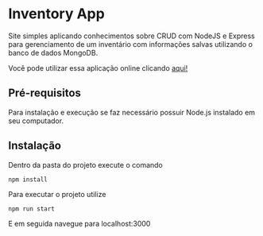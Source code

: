 # Inventory App

Site simples aplicando conhecimentos sobre CRUD com NodeJS e Express
para gerenciamento de um inventário com informações salvas utilizando
o banco de dados MongoDB.

Você pode utilizar essa aplicação online clicando [aqui!](https://inventory-app-production-e016.up.railway.app)

## Pré-requisitos

Para instalação e execução se faz necessário possuir Node.js instalado
em seu computador.

## Instalação
Dentro da pasta do projeto execute o comando

``` 
npm install
```

Para executar o projeto utilize

```
npm run start
```

E em seguida navegue para localhost:3000
